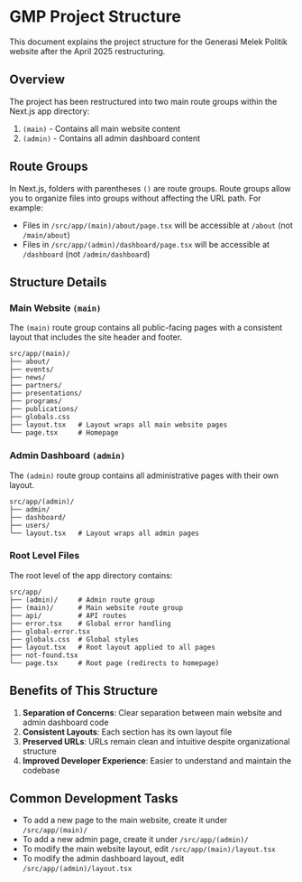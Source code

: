 # GMP Project Structure

This document explains the project structure for the Generasi Melek Politik website after the April 2025 restructuring.

## Overview

The project has been restructured into two main route groups within the Next.js app directory:

1. `(main)` - Contains all main website content
2. `(admin)` - Contains all admin dashboard content

## Route Groups

In Next.js, folders with parentheses `()` are route groups. Route groups allow you to organize files into groups without affecting the URL path. For example:

- Files in `/src/app/(main)/about/page.tsx` will be accessible at `/about` (not `/main/about`)
- Files in `/src/app/(admin)/dashboard/page.tsx` will be accessible at `/dashboard` (not `/admin/dashboard`)

## Structure Details

### Main Website `(main)`

The `(main)` route group contains all public-facing pages with a consistent layout that includes the site header and footer.

```
src/app/(main)/
├── about/
├── events/
├── news/
├── partners/
├── presentations/
├── programs/
├── publications/
├── globals.css
├── layout.tsx   # Layout wraps all main website pages
└── page.tsx     # Homepage
```

### Admin Dashboard `(admin)`

The `(admin)` route group contains all administrative pages with their own layout.

```
src/app/(admin)/
├── admin/
├── dashboard/
├── users/
└── layout.tsx   # Layout wraps all admin pages
```

### Root Level Files

The root level of the app directory contains:

```
src/app/
├── (admin)/     # Admin route group
├── (main)/      # Main website route group
├── api/         # API routes
├── error.tsx    # Global error handling
├── global-error.tsx
├── globals.css  # Global styles
├── layout.tsx   # Root layout applied to all pages
├── not-found.tsx
└── page.tsx     # Root page (redirects to homepage)
```

## Benefits of This Structure

1. **Separation of Concerns**: Clear separation between main website and admin dashboard code
2. **Consistent Layouts**: Each section has its own layout file
3. **Preserved URLs**: URLs remain clean and intuitive despite organizational structure
4. **Improved Developer Experience**: Easier to understand and maintain the codebase

## Common Development Tasks

- To add a new page to the main website, create it under `/src/app/(main)/`
- To add a new admin page, create it under `/src/app/(admin)/`
- To modify the main website layout, edit `/src/app/(main)/layout.tsx`
- To modify the admin dashboard layout, edit `/src/app/(admin)/layout.tsx`